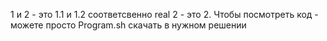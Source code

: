 1 и 2 - это 1.1 и 1.2 соответсвенно
real 2 - это 2.
Чтобы посмотреть код - можете просто Program.sh скачать в нужном решении
